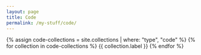 ```yaml
---
layout: page
title: Code
permalink: /my-stuff/code/
---
```

{% assign code-collections = site.collections | where: "type", "code" %}
{% for collection in code-collections %}
    {{ collection.label }}
{% endfor %}
